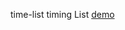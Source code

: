 time-list
timing List
[demo](https://github.com/TaylorWizard/time-list/blob/master/src/business/timelist.html)
